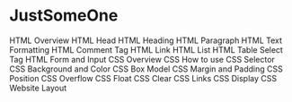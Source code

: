 # JustSomeOne
HTML
Overview
HTML Head
HTML Heading
HTML Paragraph
HTML Text Formatting
HTML Comment Tag
HTML Link
HTML List
HTML Table
Select Tag
HTML Form and Input
CSS
Overview
CSS How to use
CSS Selector
CSS Background and Color
CSS Box Model
CSS Margin and Padding
CSS Position
CSS Overflow
CSS Float
CSS Clear
CSS Links
CSS Display
CSS Website Layout

